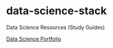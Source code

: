 # data-science-stack
Data Science Resources (Study Guides)

[Data Science Portfolio](https://github.com/user/repo/blob/branch/other_file.md)


